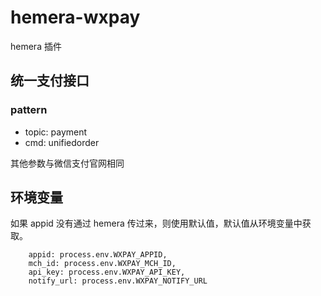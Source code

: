 # hemera-wxpay

hemera 插件

## 统一支付接口

### pattern

- topic: payment
- cmd: unifiedorder

其他参数与微信支付官网相同

## 环境变量

如果 appid 没有通过 hemera 传过来，则使用默认值，默认值从环境变量中获取。

```
    appid: process.env.WXPAY_APPID,
    mch_id: process.env.WXPAY_MCH_ID,
    api_key: process.env.WXPAY_API_KEY,
    notify_url: process.env.WXPAY_NOTIFY_URL
```